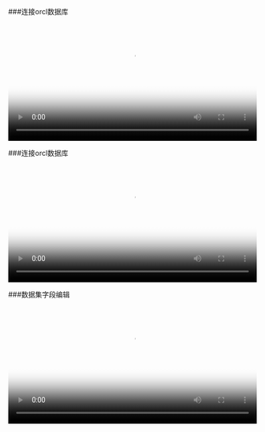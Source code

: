 
###连接orcl数据库
<video id="my-video" class="video-js" controls preload="auto" width="100%"
poster="../../assets/connect-oracle_1.png" data-setup='{"aspectRatio":"16:9"}'>
  <source src="../../assets/video/2连接orcl数据库.mp4" type='video/mp4' >
</video>

###连接orcl数据库
<video id="my-video" class="video-js" controls preload="auto" width="100%"
poster="../../assets/connect-oracle_5.png" data-setup='{"aspectRatio":"16:9"}'>
  <source src="../../assets/video/3创建分析数据集.mp4" type='video/mp4' >
</video>

###数据集字段编辑
<video id="my-video" class="video-js" controls preload="auto" width="100%"
poster="../../assets/viewer_rename.png" data-setup='{"aspectRatio":"16:9"}'>
  <source src="../../assets/video/3创建分析数据集.mp4" type='video/mp4' >
</video>